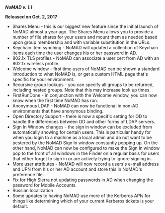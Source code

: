 ***NoMAD v. 1.1***

**Released on Oct. 2, 2017**

* Shares Menu - this is our biggest new feature since the initial launch of NoMAD almost a year ago. The Shares Menu allows you to provide a number of file shares for your users and mount them as needed based upon group membership and with variable substitution in the URLs.
* Keychain Item synching - NoMAD will updated a collection of Keychain items each time the user changes his or her password in AD.
* 802.1x TLS profiles - NoMAD can associate a user cert from AD with an 802.1x wireless profile.
* Welcome window - first time users of NoMAD can be shown a standard introduction to what NoMAD is, or get a custom HTML page that's specific for your environment.
* Recursive group lookups - you can specify all groups to be returned, including nested groups. Note that this may increase look up times.
* FirstRunDone - in conjunction with the Welcome window, you can now know when the first time NoMAD has run.
* Anonymous LDAP - NoMAD can now be functional in non-AD environments that have anonymous binding.
* Open Directory Support - there is now a specific setting for OD to handle the differences between OD and other forms of LDAP servers.
* Sign In Window changes - the sign in window can be excluded from automatically showing for certain users. This is particular handy for when you login to a machine as a local admin and do not want to be pestered by the NoMAD Sign In window constantly popping up. On the other hand, NoMAD can now be configured to make the Sign In window pop to the front of all windows in the Finder on a regular basis for users that either forget to sign in or are actively trying to ignore signing in.
* More user attributes - NoMAD will now record a users's e-mail address and UPN from his or her AD account and store this in NoMAD's preference file.
* Fix for High Sierra not updating passwords in AD when changing the password for Mobile Accounts.
* Russian localization
* Some updates to having NoMAD use more of the Kerberos APIs for things like determining which of your current Kerberos tickets is your default.